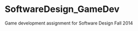 SoftwareDesign_GameDev
======================

Game development assignment for Software Design Fall 2014
